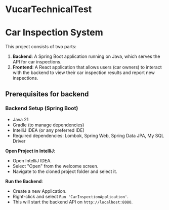# VucarTechnicalTest

# Car Inspection System

This project consists of two parts:
1. **Backend**: A Spring Boot application running on Java, which serves the API for car inspections.
2. **Frontend**: A React application that allows users (car owners) to interact with the backend to view their car inspection results and report new inspections.

## Prerequisites for backend 

### Backend Setup (Spring Boot)
- Java 21
- Gradle (to manage dependencies)
- IntelliJ IDEA (or any preferred IDE)
- Required dependencies: Lombok, Spring Web, Spring Data JPA, My SQL Driver 

**Open Project in IntelliJ**:
   - Open IntelliJ IDEA.
   - Select "Open" from the welcome screen.
   - Navigate to the cloned project folder and select it.

**Run the Backend**:
   - Create a new Application.
   - Right-click and select `Run 'CarInspectionApplication'`.
   - This will start the backend API on `http://localhost:8080`.
